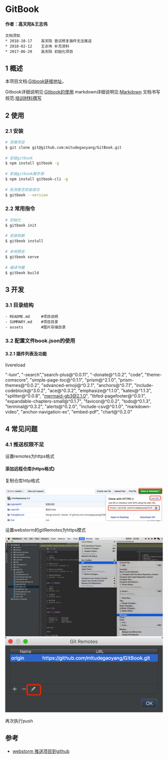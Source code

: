 # GitBook

#### 作者：高天阳&王志伟

```
文档须知
* 2018-10-17	高天阳	尝试修复插件无法推送
* 2018-02-12	王志伟	补充资料
* 2017-06-29    高天阳	初始化项目
```

## 1 概述

本项目文档:[Gitbook链接地址](https://mitudegaoyang.gitbooks.io/mybook/content/)，

Gitbook详细说明见:[Gitbook的使用](TraingRecord/GitBook.md)
markdown详细说明见:[Markdown](TraingRecord/markdown.md)
文档书写规范:[培训材料撰写](TraingRecord/TrainingMaterialWriting.md)

## 2 使用

### 2.1 安装

```bash
# 克隆项目
$ git clone git@github.com:mitudegaoyang/GitBook.git

# 安装gitbook
$ npm install gitbook -g

# 安装gitbook脚手架
$ npm install gitbook-cli -g

# 检测是否安装成功
$ gitbook --version
```

### 2.2 常用指令

```bash
# 初始化
$ gitbook init

# 安装依赖
$ gitbook install

# 本地预览
$ gitbook serve

# 编译书籍
$ gitbook build
```


## 3 开发

### 3.1 目录结构

```
- README.md     #项目说明
- SUMMARY.md    #项目目录
- assets        #图片存储目录
```

### 3.2 配置文件book.json的使用

#### 3.2.1 插件列表及功能

livereload


"-lunr", "-search","search-plus@^0.0.11",
"-donate@^1.0.2",
"code",
"theme-comscore",
"simple-page-toc@^0.1.1",
"prism@^2.1.0",
"prism-themes@^0.0.2",
"advanced-emoji@^0.2.1",
"anchors@^0.7.1",
"include-codeblock@^3.0.2",
"ace@^0.3.2",
"emphasize@^1.1.0",
"katex@^1.1.3",
"splitter@^0.0.8",
"mermaid-gb3@2.1.0",
"tbfed-pagefooter@^0.0.1",
"expandable-chapters-small@^0.1.7",
"favicon@^0.0.2",
"todo@^0.1.3",
"terminal@^0.3.2",
"alerts@^0.2.0",
"include-csv@^0.1.0",
"markdown-video",
"anchor-navigation-ex",
"embed-pdf",
"chart@^0.2.0"

## 4 常见问题

### 4.1 推送权限不足

设置remotes为https格式

#### 添加远程仓库(https格式)

复制仓库http格式

![](assets/githubClone.jpeg)

设置webstorm的gitRemotes为https模式

![](assets/webstormChange.png)
![](assets/webstormChange2.png)

再次执行push

## 参考

* [webstorm 推送项目到github](https://blog.csdn.net/mjth2014/article/details/80256224)